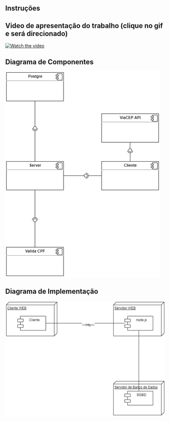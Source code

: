## Instruções



## Video de apresentação do trabalho (clique no gif e será direcionado)
[![Watch the video](https://img1.ibxk.com.br/2017/08/29/29125300374600.gif)](https://drive.google.com/file/d/1S0BoS06JW9ZuAuBjClhFK76CP8wH7zMR/view)
## Diagrama de Componentes
![alt text](https://github.com/ViniciusTomeVieira/myHobbies---My-first-project-using-Laravel/blob/master/diagramas/DiagramaComponentes.jpg)

## Diagrama de Implementação
![alt text](https://github.com/ViniciusTomeVieira/myHobbies---My-first-project-using-Laravel/blob/master/diagramas/implementacao.jpg)
